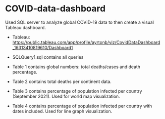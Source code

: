 # COVID-data-dashboard
Used SQL server to analyze global COVID-19 data to then create a visual Tableau dashboard.
- Tableau: https://public.tableau.com/app/profile/ayrtonb/viz/CovidDataDashboard_16313410819610/Dashboard1

- SQLQuery1.sql contains all queries
- Table 1 contains global numbers: total deaths/cases and death percentage.
- Table 2 contains total deaths per continent data.
- Table 3 contains percentage of population infected per country (September 2021). Used for world map visualization.
- Table 4 contains percentage of population infected per country with dates included. Used for line graph visualization.
